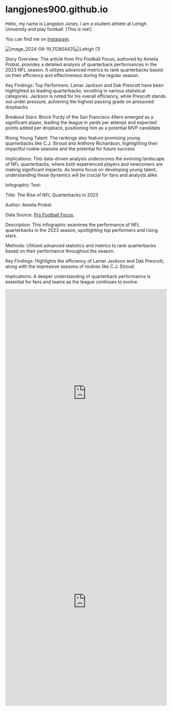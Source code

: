 # langjones900.github.io

Hello, my name is Langston Jones. I am a student athlete at Lehigh University and play football.
[This is me!]

You can find me on [Instagram](https://www.instagram.com/big_lang18/).

![image_2024-09-19_112804431](https://github.com/user-attachments/assets/73591cf3-6670-422a-b7f6-3472b428c272)![Lehigh (1)](https://github.com/user-attachments/assets/94d4b4a4-f18d-45f9-a5db-1b74b59dbf49)

Story Overview:
The article from Pro Football Focus, authored by Amelia Probst, provides a detailed analysis of quarterback performances in the 2023 NFL season. It utilizes advanced metrics to rank quarterbacks based on their efficiency and effectiveness during the regular season.

Key Findings:
Top Performers: Lamar Jackson and Dak Prescott have been highlighted as leading quarterbacks, excelling in various statistical categories. Jackson is noted for his overall efficiency, while Prescott stands out under pressure, achieving the highest passing grade on pressured dropbacks

Breakout Stars: Brock Purdy of the San Francisco 49ers emerged as a significant player, leading the league in yards per attempt and expected points added per dropback, positioning him as a potential MVP candidate​

Rising Young Talent: The rankings also feature promising young quarterbacks like C.J. Stroud and Anthony Richardson, highlighting their impactful rookie seasons and the potential for future success​

Implications:
This data-driven analysis underscores the evolving landscape of NFL quarterbacks, where both experienced players and newcomers are making significant impacts. As teams focus on developing young talent, understanding these dynamics will be crucial for fans and analysts alike.

Infographic Text:

Title: The Rise of NFL Quarterbacks in 2023

Author: Amelia Probst

Data Source: [Pro Football Focus](https://www.pff.com/news/nfl-final-2023-analytical-quarterback-rankings-lamar-jackson-dak-prescott-lead-the-way).

Description: This infographic examines the performance of NFL quarterbacks in the 2023 season, spotlighting top performers and rising stars.

Methods: Utilized advanced statistics and metrics to rank quarterbacks based on their performance throughout the season.

Key Findings: Highlights the efficiency of Lamar Jackson and Dak Prescott, along with the impressive seasons of rookies like C.J. Stroud.

Implications: A deeper understanding of quarterback performance is essential for fans and teams as the league continues to evolve.

<iframe src='https://cdn.knightlab.com/libs/timeline3/latest/embed/index.html?source=1U0iOjlwSORJXES3O15-V4bmPhgyF8JBP3DOH2igzN4k&font=Default&lang=en&initial_zoom=2&height=650' width='100%' height='650' webkitallowfullscreen mozallowfullscreen allowfullscreen frameborder='0'></iframe> 


<iframe src='https://cdn.knightlab.com/libs/timeline3/latest/embed/index.html?source=1kM8ofw5O9iCk0cVz9MzWneKTlys0lZ-vGW9olH7NeaM&font=Default&lang=en&initial_zoom=2&height=650' width='100%' height='650' webkitallowfullscreen mozallowfullscreen allowfullscreen frameborder='0'></iframe> 
